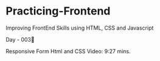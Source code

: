 # Practicing-Frontend
Improving FrontEnd Skills using HTML, CSS and Javascript

Day - 003🧮

Responsive Form Html and CSS Video: 9:27 mins.

